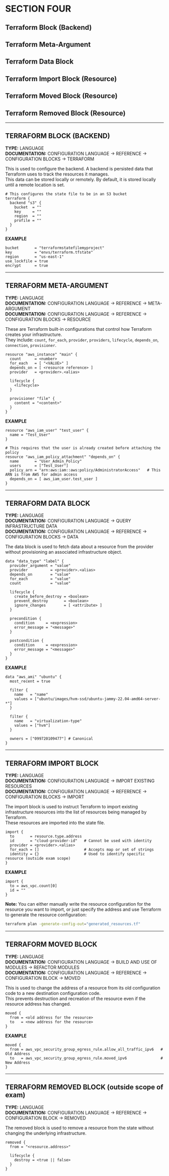 # SECTION FOUR

## Terraform Block (Backend)  
## Terraform Meta-Argument  
## Terraform Data Block  
## Terraform Import Block (Resource)  
## Terraform Moved Block (Resource)  
## Terraform Removed Block (Resource)  

---

## TERRAFORM BLOCK (BACKEND)

**TYPE:** LANGUAGE  
**DOCUMENTATION:** CONFIGURATION LANGUAGE → REFERENCE → CONFIGURATION BLOCKS → TERRAFORM  

This is used to configure the backend. A backend is persisted data that Terraform uses to track the resources it manages.  
This data can be stored locally or remotely. By default, it is stored locally until a remote location is set.  

```hcl
# This configures the state file to be in an S3 bucket
terraform {
  backend "s3" {
    bucket  = "" 
    key     = ""
    region  = ""
    profile = ""
  }
}
```

**EXAMPLE**  

```hcl
bucket       = "terraformstatefilemyproject"
key          = "envs/terraform.tfstate"
region       = "us-east-1"
use_lockfile = true
encrypt      = true
```

---

## TERRAFORM META-ARGUMENT

**TYPE:** LANGUAGE  
**DOCUMENTATION:** CONFIGURATION LANGUAGE → REFERENCE → META-ARGUMENT  
**DOCUMENTATION:** CONFIGURATION LANGUAGE → REFERENCE → CONFIGURATION BLOCKS → RESOURCE  

These are Terraform built-in configurations that control how Terraform creates your infrastructure.  
They include: `count`, `for_each`, `provider`, `providers`, `lifecycle`, `depends_on`, `connection`, `provisioner`.  

```hcl
resource "aws_instance" "main" {
  count      = <number>
  for_each   = [ "<VALUE>" ]
  depends_on = [ <resource reference> ]
  provider   = <provider>.<alias>

  lifecycle {
    <lifecycle>
  }

  provisioner "file" {
    content = "<content>"
  }
}
```

**EXAMPLE**  

```hcl
resource "aws_iam_user" "test_user" {
  name = "Test_User"
}

# This requires that the user is already created before attaching the policy
resource "aws_iam_policy_attachment" "depends_on" {
  name       = "User_Admin_Policy"
  users      = ["Test_User"]
  policy_arn = "arn:aws:iam::aws:policy/AdministratorAccess"   # This ARN is from AWS for admin access
  depends_on = [ aws_iam_user.test_user ]
}
```

---

## TERRAFORM DATA BLOCK

**TYPE:** LANGUAGE  
**DOCUMENTATION:** CONFIGURATION LANGUAGE → QUERY INFRASTRUCTURE DATA  
**DOCUMENTATION:** CONFIGURATION LANGUAGE → REFERENCE → CONFIGURATION BLOCKS → DATA  

The data block is used to fetch data about a resource from the provider without provisioning an associated infrastructure object.  

```hcl
data "data_type" "label" {
  provider_argument = "value"
  provider          = <provider>.<alias>
  depends_on        = "value"
  for_each          = "value"
  count             = "value"

  lifecycle {
    create_before_destroy = <boolean>
    prevent_destroy       = <boolean>
    ignore_changes        = [ <attribute> ]
  }

  precondition {
    condition     = <expression>
    error_message = "<message>"
  }

  postcondition {
    condition     = <expression>
    error_message = "<message>"
  }
}
```

**EXAMPLE**  

```hcl
data "aws_ami" "ubuntu" {
  most_recent = true

  filter {
    name   = "name"
    values = ["ubuntu/images/hvm-ssd/ubuntu-jammy-22.04-amd64-server-*"]
  }

  filter {
    name   = "virtualization-type"
    values = ["hvm"]
  }

  owners = ["099720109477"] # Canonical
}
```

---

## TERRAFORM IMPORT BLOCK

**TYPE:** LANGUAGE  
**DOCUMENTATION:** CONFIGURATION LANGUAGE → IMPORT EXISTING RESOURCES  
**DOCUMENTATION:** CONFIGURATION LANGUAGE → REFERENCE → CONFIGURATION BLOCKS → IMPORT  

The import block is used to instruct Terraform to import existing infrastructure resources into the list of resources being managed by Terraform.  
These resources are imported into the state file.  

```hcl
import {
  to       = resource.type.address
  id       = "cloud-provider-id"   # Cannot be used with identity
  provider = <provider>.<alias>
  for_each = []                    # Accepts map or set of strings
  identity = {}                    # Used to identify specific resource (outside exam scope)
}
```

**EXAMPLE**  

```hcl
import {
  to = aws_vpc.count[0]
  id = ""
}
```

**Note:** You can either manually write the resource configuration for the resource you want to import, or just specify the address and use Terraform to generate the resource configuration:  

```bash
terraform plan -generate-config-out="generated_resources.tf"
```

---

## TERRAFORM MOVED BLOCK

**TYPE:** LANGUAGE  
**DOCUMENTATION:** CONFIGURATION LANGUAGE → BUILD AND USE OF MODULES → REFACTOR MODULES  
**DOCUMENTATION:** CONFIGURATION LANGUAGE → REFERENCE → CONFIGURATION BLOCK → MOVED  

This is used to change the address of a resource from its old configuration code to a new destination configuration code.  
This prevents destruction and recreation of the resource even if the resource address has changed.  

```hcl
moved {
  from = <old address for the resource>
  to   = <new address for the resource>
}
```

**EXAMPLE**  

```hcl
moved {
  from = aws_vpc_security_group_egress_rule.allow_all_traffic_ipv6   # Old Address
  to   = aws_vpc_security_group_egress_rule.moved_ipv6               # New Address
}
```

---

## TERRAFORM REMOVED BLOCK (outside scope of exam)

**TYPE:** LANGUAGE  
**DOCUMENTATION:** CONFIGURATION LANGUAGE → REFERENCE → CONFIGURATION BLOCK → REMOVED  

The removed block is used to remove a resource from the state without changing the underlying infrastructure.  

```hcl
removed {
  from = "<resource.address>"

  lifecycle {
    destroy = <true || false>
  }
}
```
